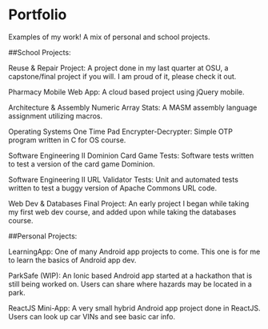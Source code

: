 # Portfolio
Examples of my work! A mix of personal and school projects.


##School Projects:

Reuse & Repair Project: A project done in my last quarter at OSU, a capstone/final project if you will. I am proud of it, please check it out.

Pharmacy Mobile Web App: A cloud based project using jQuery mobile.

Architecture & Assembly Numeric Array Stats: A MASM assembly language assignment utilizing macros.

Operating Systems One Time Pad Encrypter-Decrypter: Simple OTP program written in C for OS course.

Software Engineering II Dominion Card Game Tests: Software tests written to test a version of the card game Dominion.

Software Engineering II URL Validator Tests: Unit and automated tests written to test a buggy version of Apache Commons URL code.

Web Dev & Databases Final Project: An early project I began while taking my first web dev course, and added upon while taking the databases course.


##Personal Projects:

LearningApp: One of many Android app projects to come. This one is for me to learn the basics of Android app dev.

ParkSafe (WIP): An Ionic based Android app started at a hackathon that is still being worked on. Users can share where hazards may be located in a park.

ReactJS Mini-App: A very small hybrid Android app project done in ReactJS. Users can look up car VINs and see basic car info.

